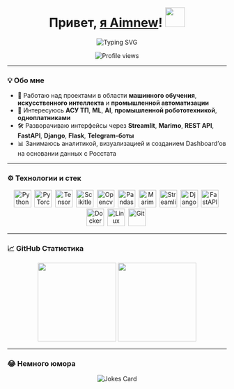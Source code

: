 <h1 align="center">
  Привет, <a href="https://github.com/Aimnew" target="_blank">я Aimnew</a>! 
  <img src="https://github.com/blackcater/blackcater/raw/main/images/Hi.gif" height="45" />
</h1>

<p align="center">
  <img src="https://readme-typing-svg.herokuapp.com?font=Fira+Code&size=25&pause=1000&color=00FFCC&center=true&vCenter=true&width=600&lines=ML+%7C+AI+%7C+Robotics+%7C+АСУ+""+ТП+%7C+Marimo+%7C+Streamlit;Building+Intelligent+Automation+Systems" alt="Typing SVG" />
</p>

<p align="center">
  <img src="https://komarev.com/ghpvc/?username=Aimnew&color=brightgreen" alt="Profile views" />
</p>

---

### 💡 Обо мне

- 🚀 Работаю над проектами в области **машинного обучения**, **искусственного интеллекта** и **промышленной автоматизации**  
- 🧠 Интересуюсь **АСУ ТП**, **ML**, **AI**, **промышленной робототехникой**, **одноплатниками**  
- 🛠 Разворачиваю интерфейсы через **Streamlit**, **Marimo**, **REST API**, **FastAPI**, **Django**, **Flask**, **Telegram-боты** 
- 📊 Занимаюсь аналитикой, визуализацией и созданием Dashboard’ов на основании данных с Росстата 

---

### ⚙️ Технологии и стек

<p align="center">
  <img src="https://cdn.jsdelivr.net/gh/devicons/devicon/icons/python/python-original.svg" title="Python" width="40" height="40"/>&nbsp;
  <img src="https://cdn.jsdelivr.net/gh/devicons/devicon/icons/pytorch/pytorch-original.svg" title="PyTorch" width="40" height="40"/>&nbsp;
  <img src="https://cdn.jsdelivr.net/gh/devicons/devicon/icons/tensorflow/tensorflow-original.svg" title="TensorFlow" width="40" height="40"/>&nbsp;
  <img src="https://cdn.jsdelivr.net/gh/devicons/devicon@latest/icons/scikitlearn/scikitlearn-original.svg" title="Scikitlearn" width="40" height="40"/>&nbsp;
  <img src="https://cdn.jsdelivr.net/gh/devicons/devicon@latest/icons/opencv/opencv-original-wordmark.svg" title="Opencv" width="40" height="40"/>&nbsp;
  <img src="https://cdn.jsdelivr.net/gh/devicons/devicon@latest/icons/pandas/pandas-original-wordmark.svg" title="Pandas" width="40" height="40"/>&nbsp;
  <img src="https://raw.githubusercontent.com/marimo-team/marimo/main/docs/_static/marimo-logotype-thick.svg" title="Marimo" alt="Marimo" width="40" height="40"/>&nbsp;
  <img src="https://streamlit.io/images/brand/streamlit-logo-primary-colormark-darktext.png" title="Streamlit" alt="Streamlit" height="40"/>&nbsp;
  <img src="https://cdn.jsdelivr.net/gh/devicons/devicon@latest/icons/django/django-plain.svg" title="Django" width="40" height="40"/>&nbsp;
  <img src="https://cdn.jsdelivr.net/gh/devicons/devicon/icons/fastapi/fastapi-original-wordmark.svg" title="FastAPI" width="40" height="40"/>&nbsp;
  <img src="https://cdn.jsdelivr.net/gh/devicons/devicon/icons/docker/docker-original.svg" title="Docker" width="40" height="40"/>&nbsp;
  <img src="https://cdn.jsdelivr.net/gh/devicons/devicon/icons/linux/linux-original.svg" title="Linux" width="40" height="40"/>&nbsp;
  <img src="https://cdn.jsdelivr.net/gh/devicons/devicon/icons/git/git-original.svg" title="Git" width="40" height="40"/>&nbsp;
</p>

---

### 📈 GitHub Статистика

<p align="center">
  <img src="https://github-readme-stats-sigma-five.vercel.app/api?username=Aimnew&show_icons=true&count_private=true&hide_border=true&title_color=00FFCC&icon_color=FFFFFF&text_color=FFFFFF&bg_color=0d1117" height="180px"/>
  <img src="https://github-readme-stats-sigma-five.vercel.app/api/top-langs/?username=Aimnew&layout=compact&hide_border=true&title_color=00FFCC&text_color=FFFFFF&bg_color=0d1117" height="180px"/>
</p>

---

### 😂 Немного юмора

<p align="center">
  <img src="https://readme-jokes.vercel.app/api?theme=dark" alt="Jokes Card" />
</p>
